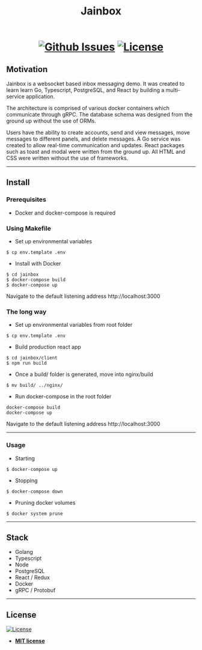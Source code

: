 <h1 align="center">
Jainbox

<br>
<br>

[![Github Issues](https://img.shields.io/github/issues/fangweb/jainbox)](https://img.shields.io/github/issues/fangweb/jainbox) [![License](http://img.shields.io/:license-mit-blue.svg?style=flat-square)](http://badges.mit-license.org) 
</h1>

## Motivation
Jainbox is a websocket based inbox messaging demo. It was created to learn learn Go, Typescript, PostgreSQL, and React by building a multi-service application. 

The architecture is comprised of various docker containers which communicate through gRPC. 
The database schema was designed from the ground up without the use of ORMs. 

Users have the ability to create accounts, send and view messages, move messages to different panels, and delete messages. 
A Go service was created to allow real-time communication and updates. 
React packages such as toast and modal were written from the ground up. 
All HTML and CSS were written without the use of frameworks. 

---

## Install

### Prerequisites
- Docker and docker-compose is required

### Using Makefile

- Set up environmental variables
```shell
$ cp env.template .env
```

- Install with Docker
```shell
$ cd jainbox
$ docker-compose build
$ docker-compose up
```

Navigate to the default listening address http://localhost:3000

### The long way

- Set up environmental variables from root folder
```shell
$ cp env.template .env
```

- Build production react app
```shell
$ cd jainbox/client
$ npm run build
```

- Once a build/ folder is generated, move into nginx/build
```shell
$ mv build/ ../nginx/
```

- Run docker-compose in the root folder
```shell
docker-compose build
docker-compose up
```

Navigate to the default listening address http://localhost:3000

---

### Usage

- Starting
```shell
$ docker-compose up
```

- Stopping
```shell
$ docker-compose down
```

- Pruning docker volumes
```shell
$ docker system prune 
```

---
## Stack

- Golang
- Typescript
- Node
- PostgreSQL
- React / Redux
- Docker
- gRPC / Protobuf

---

## License

[![License](http://img.shields.io/:license-mit-blue.svg?style=flat-square)](http://badges.mit-license.org)

- **[MIT license](http://opensource.org/licenses/mit-license.php)**
